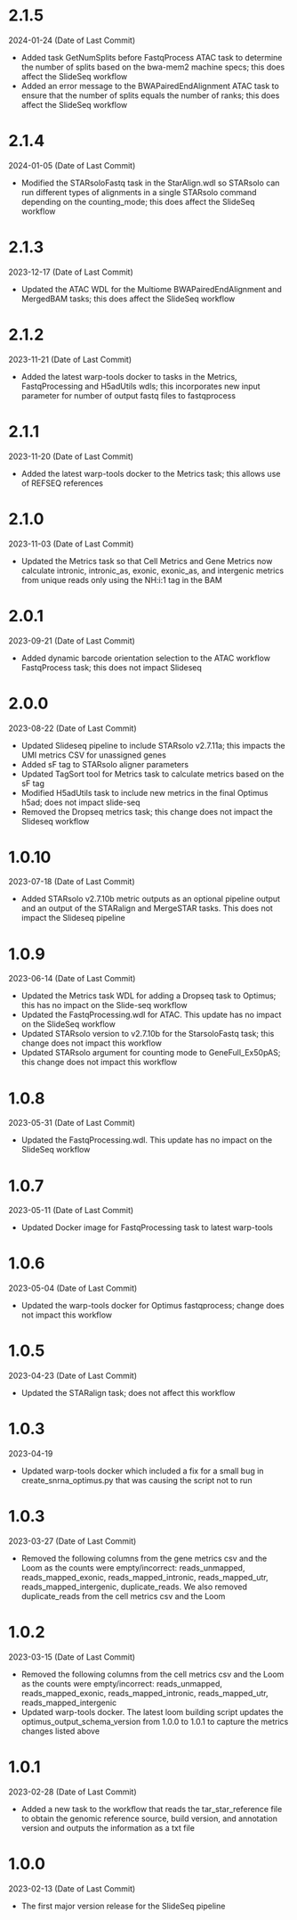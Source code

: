# 2.1.5
2024-01-24 (Date of Last Commit)

* Added task GetNumSplits before FastqProcess ATAC task to determine the number of splits based on the bwa-mem2 machine specs; this does affect the SlideSeq workflow
* Added an error message to the BWAPairedEndAlignment ATAC task to ensure that the number of splits equals the number of ranks; this does affect the SlideSeq workflow
  
# 2.1.4
2024-01-05 (Date of Last Commit)

* Modified the STARsoloFastq task in the StarAlign.wdl so STARsolo can run different types of alignments in a single STARsolo command depending on the counting_mode; this does affect the SlideSeq workflow

# 2.1.3
2023-12-17 (Date of Last Commit)

* Updated the ATAC WDL for the Multiome BWAPairedEndAlignment and MergedBAM tasks; this does affect the SlideSeq workflow
  

# 2.1.2
2023-11-21 (Date of Last Commit)

* Added the latest warp-tools docker to tasks in the Metrics, FastqProcessing and H5adUtils wdls; this incorporates new input parameter for number of output fastq files to fastqprocess

# 2.1.1
2023-11-20 (Date of Last Commit)

* Added the latest warp-tools docker to the Metrics task; this allows use of REFSEQ references

# 2.1.0
2023-11-03 (Date of Last Commit)

* Updated the Metrics task so that Cell Metrics and Gene Metrics now calculate intronic, intronic_as, exonic, exonic_as, and intergenic metrics from unique reads only using the NH:i:1 tag in the BAM

# 2.0.1
2023-09-21 (Date of Last Commit)
* Added dynamic barcode orientation selection to the ATAC workflow FastqProcess task; this does not impact Slideseq

# 2.0.0
2023-08-22 (Date of Last Commit)

* Updated Slideseq pipeline to include STARsolo v2.7.11a; this impacts the UMI metrics CSV for unassigned genes
* Added sF tag to STARsolo aligner parameters
* Updated TagSort tool for Metrics task to calculate metrics based on the sF tag
* Modified H5adUtils task to include new metrics in the final Optimus h5ad; does not impact slide-seq
* Removed the Dropseq metrics task; this change does not impact the Slideseq workflow

# 1.0.10
2023-07-18 (Date of Last Commit)

* Added STARsolo v2.7.10b metric outputs as an optional pipeline output and an output of the STARalign and MergeSTAR tasks. This does not impact the Slideseq pipeline

# 1.0.9
2023-06-14 (Date of Last Commit)

* Updated the Metrics task WDL for adding a Dropseq task to Optimus; this has no impact on the Slide-seq workflow
* Updated the FastqProcessing.wdl for ATAC. This update has no impact on the SlideSeq workflow
* Updated STARsolo version to v2.7.10b for the StarsoloFastq task; this change does not impact this workflow
* Updated STARsolo argument for counting mode to GeneFull_Ex50pAS; this change does not impact this workflow 


# 1.0.8
2023-05-31 (Date of Last Commit)

* Updated the FastqProcessing.wdl. This update has no impact on the SlideSeq workflow

# 1.0.7
2023-05-11 (Date of Last Commit)

* Updated Docker image for FastqProcessing task to latest warp-tools

# 1.0.6
2023-05-04 (Date of Last Commit)

* Updated the warp-tools docker for Optimus fastqprocess; change does not impact this workflow

# 1.0.5
2023-04-23 (Date of Last Commit)

* Updated the STARalign task; does not affect this workflow

# 1.0.3
2023-04-19

* Updated warp-tools docker which included a fix for a small bug in create_snrna_optimus.py that was causing the script not to run

# 1.0.3
2023-03-27 (Date of Last Commit)
* Removed the following columns from the gene metrics csv and the Loom as the counts were empty/incorrect: reads_unmapped, reads_mapped_exonic, reads_mapped_intronic, reads_mapped_utr, reads_mapped_intergenic, duplicate_reads. We also removed duplicate_reads from the cell metrics csv and the Loom

# 1.0.2
2023-03-15 (Date of Last Commit)

* Removed the following columns from the cell metrics csv and the Loom as the counts were empty/incorrect: reads_unmapped, reads_mapped_exonic, reads_mapped_intronic, reads_mapped_utr, reads_mapped_intergenic
* Updated warp-tools docker. The latest loom building script updates the optimus_output_schema_version from 1.0.0 to 1.0.1 to capture the metrics changes listed above 


# 1.0.1
2023-02-28 (Date of Last Commit)

* Added a new task to the workflow that reads the tar_star_reference file to obtain the genomic reference source, build version, and annotation version and outputs the information as a txt file

# 1.0.0
2023-02-13 (Date of Last Commit)

* The first major version release for the SlideSeq pipeline
